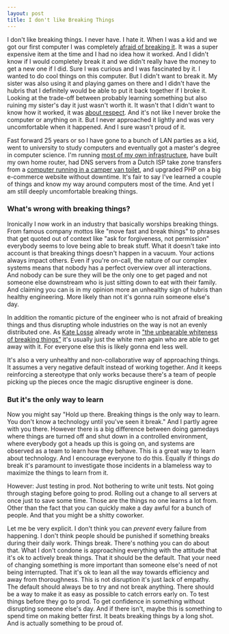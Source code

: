 ```yaml
---
layout: post
title: I don't like Breaking Things
---
```


I don't like breaking things. I never have. I hate it. When I was a kid and we
got our first computer I was completely [afraid of breaking
it][breaking_afraid]. It was a super expensive item at the time and I had no
idea how it worked. And I didn't know if I would completely break it and we
didn't really have the money to get a new one if I did. Sure I was curious and
I was fascinated by it. I wanted to do cool things on this computer. But I
didn't want to break it. My sister was also using it and playing games on
there and I didn't have the hubris that I definitely would be able to put it
back together if I broke it. Looking at the trade-off between probably
learning something but also ruining my sister's day it just wasn't worth it.
It wasn't that I didn't want to know how it worked, it was [about
respect][computer_respect]. And it's not like I never broke the computer or
anything on it. But I never approached it lightly and was very uncomfortable
when it happened. And I sure wasn't proud of it.

Fast forward 25 years or so I have gone to a bunch of LAN parties as a kid,
went to university to study computers and eventually got a master's degree in
computer science. I'm running [most of my own infrastructure][uncloud], have
built my own home router, had DNS servers from a Dutch ISP take zone transfers
from a [computer running in a camper van toilet][van_toilet], and upgraded PHP
on a big e-commerce website without downtime. It's fair to say I've learned a
couple of things and know my way around computers most of the time. And yet I
am still deeply uncomfortable breaking things.

### What's wrong with breaking things?
Ironically I now work in an industry that basically worships breaking things.
From famous company mottos like "move fast and break things" to phrases that
get quoted out of context like "ask for forgiveness, not permission" everybody
seems to love being able to break stuff. What it doesn't take into account is
that breaking things doesn't happen in a vacuum. Your actions always impact
others. Even if you're on-call, the nature of our complex systems means that
nobody has a perfect overview over all interactions. And nobody can be sure
they will be the only one to get paged and not someone else downstream who is
just sitting down to eat with their family. And claiming you can is in my
opinion more an unhealthy sign of hubris than healthy engineering. More likely
than not it's gonna ruin someone else's day.

In addition the romantic picture of the engineer who is not afraid of breaking
things and thus disrupting whole industries on the way is not an evenly
distributed one. As [Kate Losse][kate_losse] already wrote in ["the unbearable
whiteness of breaking things"][whiteness] it's usually just the white men
again who are able to get away with it. For everyone else this is likely gonna
end less well.

It's also a very unhealthy and non-collaborative way of approaching things. It
assumes a very negative default instead of working together. And it keeps
reinforcing a stereotype that only works because there's a team of people
picking up the pieces once the magic disruptive engineer is done.

### But it's the only way to learn
Now you might say "Hold up there. Breaking things is the only way to learn.
You don't know a technology until you've seen it break." And I partly agree
with you there. However there is a big difference between doing gamedays where
things are turned off and shut down in a controlled environment, where
everybody got a heads up this is going on, and systems are observed as a team
to learn how they behave. This is a great way to learn about technology. And I
encourage everyone to do this. Equally if things *do* break it's paramount to
investigate those incidents in a blameless way to maximize the things to learn
from it.

However: Just testing in prod. Not bothering to write unit tests. Not going
through staging before going to prod. Rolling out a change to all servers at
once just to save some time. Those are the things no one learns a lot from.
Other than the fact that you can quickly make a day awful for a bunch of
people. And that you might be a shitty coworker.

Let me be very explicit. I don't think you can *prevent* every failure from
happening. I don't think people should be punished if something breaks during
their daily work. Things break. There's nothing you can do about that. What I
don't condone is approaching everything with the attitude that it's ok to
actively break things. That it should be the default. That your need of
changing something is more important than someone else's need of not being
interrupted. That it's ok to lean all the way towards efficiency and away from
thoroughness. This is not disruption it's just lack of empathy. The default
should always be to try and not break anything. There should be a way to make
it as easy as possible to catch errors early on. To test things before they go
to prod. To get confidence in something without disrupting someone else's day.
And if there isn't, maybe this is something  to spend time on making better
first. It beats breaking things by a long shot. And is actually something to
be proud of.




[breaking_afraid]: https://twitter.com/mrtazz/statuses/611190610964430848
[c64_hacking]: https://twitter.com/mrtazz/statuses/611190546372132864
[computer_respect]: https://twitter.com/mrtazz/statuses/611190760734650368
[uncloud]: https://unwiredcouch.com/2013/10/30/uncloud-your-life.html
[van_toilet]: https://www.flickr.com/photos/mrtazz/214028839/in/album-72157594235164764/
[whiteness]: https://medium.com/@katelosse/the-unbearable-whiteness-of-breaking-things-521cb394fda2#.pujsyenre
[kate_losse]: https://twitter.com/katelosse
